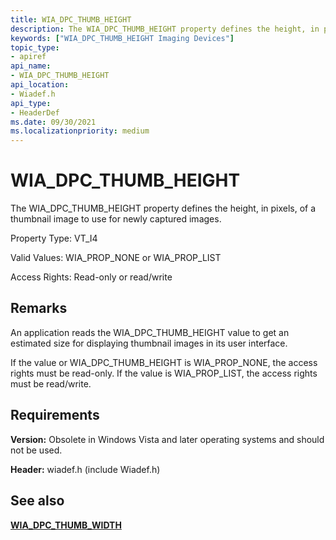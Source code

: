 ```yaml
---
title: WIA_DPC_THUMB_HEIGHT
description: The WIA_DPC_THUMB_HEIGHT property defines the height, in pixels, of a thumbnail image to use for newly captured images.
keywords: ["WIA_DPC_THUMB_HEIGHT Imaging Devices"]
topic_type:
- apiref
api_name:
- WIA_DPC_THUMB_HEIGHT
api_location:
- Wiadef.h
api_type:
- HeaderDef
ms.date: 09/30/2021
ms.localizationpriority: medium
---
```


# WIA_DPC_THUMB_HEIGHT

The WIA_DPC_THUMB_HEIGHT property defines the height, in pixels, of a thumbnail image to use for newly captured images.

Property Type: VT_I4

Valid Values: WIA_PROP_NONE or WIA_PROP_LIST

Access Rights: Read-only or read/write

## Remarks

An application reads the WIA_DPC_THUMB_HEIGHT value to get an estimated size for displaying thumbnail images in its user interface.

If the value or WIA_DPC_THUMB_HEIGHT is WIA_PROP_NONE, the access rights must be read-only. If the value is WIA_PROP_LIST, the access rights must be read/write.

## Requirements

**Version:** Obsolete in Windows Vista and later operating systems and should not be used.

**Header:** wiadef.h (include Wiadef.h)

## See also

[**WIA_DPC_THUMB_WIDTH**](wia-dpc-thumb-width.md)
